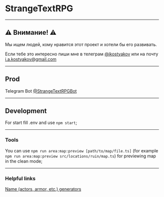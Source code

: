# StrangeTextRPG

---------

## ⚠️ Внимание! ⚠️

Мы ищем людей, кому нравится этот проект и хотели бы его развивать.

Если тебе это интересно пиши мне в телеграм [@ikostyakov](https://t.me/ikostyakov) или на почту [i.a.kostyakov@gmail.com](mailto:i.a.kostyakov@gmail.com)

---------

## Prod
Telegram Bot [@StrangeTextRPGBot](https://t.me/StrangeTextRPGBot)

---------

## Development
For start fill .env and use `npm start`;

---------

### Tools
You can use `npm run area:map:preview [path/to/map/file.ts]` (for example `npm run area:map:preview src/locations/ruin/map.ts`) for previewing map in the clean mode;

---------

### Helpful links
[Name (actors, armor, etc.) generators](https://www.fantasynamegenerators.com/)
